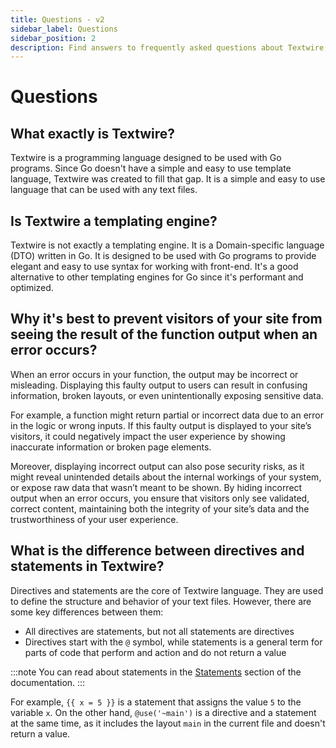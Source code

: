 ```yaml
---
title: Questions - v2
sidebar_label: Questions
sidebar_position: 2
description: Find answers to frequently asked questions about Textwire, including its purpose, usage, and how it differs from templating engines
---
```


# Questions

## What exactly is Textwire?
Textwire is a programming language designed to be used with Go programs. Since Go doesn't have a simple and easy to use template language, Textwire was created to fill that gap. It is a simple and easy to use language that can be used with any text files.


## Is Textwire a templating engine?
Textwire is not exactly a templating engine. It is a Domain-specific language (DTO) written in Go. It is designed to be used with Go programs to provide elegant and easy to use syntax for working with front-end. It's a good alternative to other templating engines for Go since it's performant and optimized.

## Why it's best to prevent visitors of your site from seeing the result of the function output when an error occurs?
When an error occurs in your function, the output may be incorrect or misleading. Displaying this faulty output to users can result in confusing information, broken layouts, or even unintentionally exposing sensitive data.

For example, a function might return partial or incorrect data due to an error in the logic or wrong inputs. If this faulty output is displayed to your site’s visitors, it could negatively impact the user experience by showing inaccurate information or broken page elements.

Moreover, displaying incorrect output can also pose security risks, as it might reveal unintended details about the internal workings of your system, or expose raw data that wasn’t meant to be shown. By hiding incorrect output when an error occurs, you ensure that visitors only see validated, correct content, maintaining both the integrity of your site’s data and the trustworthiness of your user experience.

## What is the difference between directives and statements in Textwire?
Directives and statements are the core of Textwire language. They are used to define the structure and behavior of your text files. However, there are some key differences between them:

- All directives are statements, but not all statements are directives
- Directives start with the `@` symbol, while statements is a general term for parts of code that perform and action and do not return a value

:::note
You can read about statements in the [Statements](/docs/v2/language-elements/statements) section of the documentation.
:::

For example, `{{ x = 5 }}` is a statement that assigns the value `5` to the variable `x`. On the other hand, `@use('~main')` is a directive and a statement at the same time, as it includes the layout `main` in the current file and doesn't return a value.